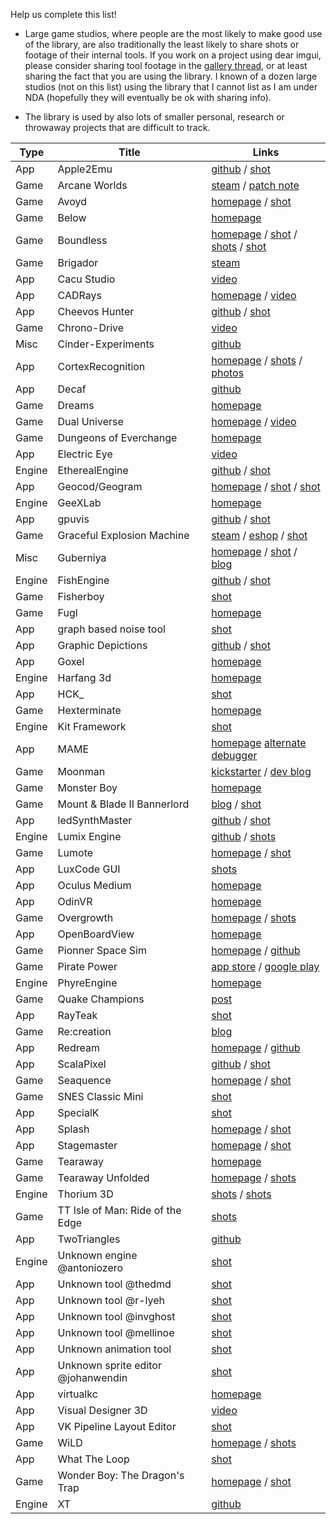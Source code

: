 Help us complete this list!

- Large game studios, where people are the most likely to make good use of the library, are also traditionally the least likely to share shots or footage of their internal tools. If you work on a project using dear imgui, please consider sharing tool footage in the [gallery thread](https://github.com/ocornut/imgui/issues/1269), or at least sharing the fact that you are using the library. I known of a dozen large studios (not on this list) using the library that I cannot list as I am under NDA (hopefully they will eventually be ok with sharing info).

- The library is used by also lots of smaller personal, research or throwaway projects that are difficult to track. 

| Type | Title | Links |
| ---- | ----- | ----- |
| App | Apple2Emu | [github](https://github.com/allender/apple2emu) / [shot](https://github.com/ocornut/imgui/issues/973#issuecomment-280105757)
| Game | Arcane Worlds | [steam](http://steamcommunity.com/app/269610) / [patch note](http://steamcommunity.com/app/269610/discussions/0/357288572127498771)
| Game | Avoyd | [homepage](https://www.enkisoftware.com) / [shot](https://github.com/ocornut/imgui/issues/707#issuecomment-226993714)
| Game | Below | [homepage](http://www.whatliesbelow.com)
| Game | Boundless | [homepage](http://playboundless.com) / [shot](https://github.com/ocornut/imgui/issues/539#issuecomment-234486231) / [shots](https://github.com/ocornut/imgui/issues/539#issuecomment-236357140) / [shot](https://github.com/ocornut/imgui/issues/973#issuecomment-276030982)
| Game | Brigador | [steam](http://store.steampowered.com/app/274500/Brigador_UpArmored_Edition)
| App | Cacu Studio | [video](https://v.qq.com/x/page/i0181kqlx02.html)
| App | CADRays | [homepage](https://www.opencascade.com/content/cadrays) / [video](https://www.youtube.com/watch?v=D6_uGxmhuVk) 
| App | Cheevos Hunter | [github](https://github.com/leiradel/CheevosHunter) / [shot](https://raw.githubusercontent.com/leiradel/CheevosHunter/master/ch.png)
| Game | Chrono-Drive | [video](https://www.youtube.com/watch?v=gFbh4wxZ6DE&feature=youtu.be&t=2m3s) |
| Misc | Cinder-Experiments | [github](https://github.com/simongeilfus/Cinder-Experiments)
| App | CortexRecognition | [homepage](http://www.recognitionrobotics.com) / [shots](https://github.com/ocornut/imgui/issues/123#issuecomment-114941904) / [photos](https://github.com/ocornut/imgui/issues/973#issuecomment-303784406)
| App | Decaf | [github](https://github.com/decaf-emu/decaf-emu)
| Game | Dreams | [homepage](http://dreams.mediamolecule.com) |
| Game | Dual Universe | [homepage](https://www.dualthegame.com) / [video](https://www.youtube.com/watch?v=WTvT4BAg7RI) |
| Game | Dungeons of Everchange | [homepage](http://www.darkgnosis.com/game/dungeons-of-everchange/) |
| App | Electric Eye | [video](https://www.youtube.com/watch?v=uEQ3be0ss2A)
| Engine | EtherealEngine | [github](https://github.com/volcoma/EtherealEngine) / [shot](https://github.com/ocornut/imgui/issues/973#issuecomment-276082731)
| App | Geocod/Geogram | [homepage](http://homepages.loria.fr/BLevy/GEOGRAM) / [shot](https://github.com/ocornut/imgui/issues/772#issuecomment-249678740) / [shot](https://github.com/ocornut/imgui/issues/772#issuecomment-270942101) |
| Engine | GeeXLab | [homepage](http://www.geeks3d.com/geexlab/)
| App | gpuvis | [github](https://github.com/mikesart/gpuvis) / [shot](https://github.com/ocornut/imgui/issues/1269#issuecomment-325657871)
| Game | Graceful Explosion Machine | [steam](http://store.steampowered.com/app/575450/Graceful_Explosion_Machine) / [eshop](http://www.nintendo.com/games/detail/graceful-explosion-machine-switch) / [shot](https://github.com/ocornut/imgui/issues/973#issuecomment-297435445)
| Misc | Guberniya | [homepage](http://www.pouet.net/prod.php?which=69652) / [shot](https://github.com/ocornut/imgui/issues/973#issuecomment-298192944) / [blog](http://www.lofibucket.com/articles/64k_intro.html#the-tool)
| Engine | FishEngine | [github](https://github.com/yushroom/FishEngine) / [shot](https://github.com/ocornut/imgui/issues/973#issuecomment-282622054)
| Game | Fisherboy | [shot](https://github.com/ocornut/imgui/issues/973#issuecomment-315665148) |
| Game | Fugl | [homepage](http://fuglgame.com) |
| App | graph based noise tool | [shot](https://github.com/ocornut/imgui/issues/973#issuecomment-288334906)
| App | Graphic Depictions | [github](https://github.com/blackhole89/graphicdepictions) / [shot](https://github.com/ocornut/imgui/issues/772#issuecomment-254023884) 
| App | Goxel | [homepage](https://guillaumechereau.github.io/goxel)
| Engine | Harfang 3d | [homepage](https://www.harfang3d.com)
| App | HCK_ | [shot](https://github.com/ocornut/imgui/issues/973#issuecomment-274636854)
| Game | Hexterminate | [homepage](http://www.pedro-nunes.net/hexterminate/)
| Engine | Kit Framework | [shot](https://github.com/ocornut/imgui/issues/539#issuecomment-226131049)
| App | MAME | [homepage](http://mamedev.org/) [alternate debugger](https://github.com/ocornut/imgui/issues/539#issuecomment-211326923)
| Game | Moonman | [kickstarter](https://www.kickstarter.com/projects/eigenbom/moonman) / [dev blog](http://discuss.moonman.io/t/june-12-2016/1478)
| Game | Monster Boy | [homepage](http://www.monsterboy.com)
| Game | Mount & Blade II Bannerlord | [blog](https://www.taleworlds.com/en/Games/Bannerlord/Blog/25) / [shot](https://user-images.githubusercontent.com/8225057/30460822-b4e9cadc-99b9-11e7-97fd-377a615b1e4e.jpg)
| App | ledSynthMaster | [github](https://github.com/olekristensen/ledSynthMaster) / [shot](https://github.com/ocornut/imgui/issues/539#issuecomment-233914952)
| Engine | Lumix Engine | [github](https://github.com/nem0/LumixEngine) / [shots](https://github.com/ocornut/imgui/issues/1269#issuecomment-322048463)
| Game | Lumote | [homepage](http://www.luminawesome.com) / [shot](https://github.com/ocornut/imgui/issues/539#issuecomment-199952613)
| App | LuxCode GUI | [shots](https://github.com/ocornut/imgui/issues/123#issuecomment-163197372)
| App | Oculus Medium | [homepage](https://www.oculus.com/medium/)
| App | OdinVR | [homepage](http://odenvr.com)
| Game | Overgrowth | [homepage](http://www.wolfire.com/overgrowth) / [shots](https://github.com/ocornut/imgui/issues/973#issuecomment-277081512)
| App | OpenBoardView | [homepage](http://openboardview.org)
| Game | Pionner Space Sim | [homepage](https://pioneerspacesim.net/) / [github](https://github.com/pioneerspacesim/pioneer)
| Game | Pirate Power | [app store](https://itunes.apple.com/us/app/pirate-power/id605057245) / [google play](https://play.google.com/store/apps/details?id=com.godzilab.happypirate&hl=en)
| Engine | PhyreEngine | [homepage](http://rdwest.playstation.com/research-technology/phyreengine)
| Game | Quake Champions | [post](https://www.unknowncheats.me/forum/quake-champions/212973-quake-champions-using-imgui.html)
| App | RayTeak | [shot](https://github.com/ocornut/imgui/issues/772#issuecomment-248678671)
| Game | Re:creation | [blog](https://eliasdaler.github.io/) |
| App | Redream | [homepage](https://github.com/inolen/redream) / [github](https://github.com/inolen/redream/)
| App | ScalaPixel | [github](https://github.com/lapinozz/ScalaPixel) / [shot](https://github.com/ocornut/imgui/issues/772#issuecomment-248404445)
| Game | Seaquence | [homepage](http://okaynokay.xyz/seaquence) / [shot](https://github.com/ocornut/imgui/issues/973#issuecomment-308277401)
| Game | SNES Classic Mini | [shot](https://github.com/ocornut/imgui/issues/1269#issuecomment-333263919)
| App | SpecialK | [shot](https://github.com/ocornut/imgui/issues/973#issuecomment-295128588)
| App | Splash | [homepage](https://github.com/paperManu/splash/wiki) / [shot](https://github.com/ocornut/imgui/issues/539#issuecomment-192671061)
| App | Stagemaster | [homepage](http://cityboundsim.com/devblog/introducing-stagemaster) / [shot](https://github.com/ocornut/imgui/issues/973#issuecomment-299647845)
| Game | Tearaway | [homepage](http://tearaway.mediamolecule.com/)
| Game | Tearaway Unfolded | [homepage](http://tearaway.mediamolecule.com/) / [shots](https://github.com/ocornut/imgui/issues/539#issuecomment-193710713)
| Engine | Thorium 3D | [shots](https://github.com/ocornut/imgui/issues/772#issuecomment-268208362) / [shots](https://github.com/ocornut/imgui/issues/973#issuecomment-286752876)
| Game | TT Isle of Man: Ride of the Edge | [shots](https://github.com/ocornut/imgui/issues/1269#issuecomment-322049726)
| App | TwoTriangles | [github](https://github.com/fabioarnold/TwoTriangles)
| Engine | Unknown engine @antoniozero | [shot](https://github.com/ocornut/imgui/issues/1269#issuecomment-320994182)
| App | Unknown tool @thedmd | [shot](https://github.com/ocornut/imgui/issues/772#issuecomment-239956235)
| App | Unknown tool @r-lyeh | [shot](https://github.com/ocornut/imgui/issues/772#issuecomment-244512595)
| App | Unknown tool @invghost | [shot](https://github.com/ocornut/imgui/issues/772#issuecomment-257132835)
| App | Unknown tool @mellinoe | [shot](https://github.com/ocornut/imgui/issues/973#issuecomment-274290052)
| App | Unknown animation tool | [shot](https://github.com/ocornut/imgui/issues/772#issuecomment-241142663)
| App | Unknown sprite editor @johanwendin | [shot](https://github.com/ocornut/imgui/issues/973#issuecomment-294857022)
| App | virtualkc | [homepage](http://floooh.github.io/virtualkc) |
| App | Visual Designer 3D | [video](https://www.youtube.com/watch?v=211NzYhNSFQ)
| App | VK Pipeline Layout Editor | [shot](https://github.com/ocornut/imgui/issues/539#issuecomment-236273659)
| Game | WiLD | [homepage](http://www.wildsheepstudio.com) / [shots](https://github.com/ocornut/imgui/issues/539#issuecomment-193720307) |
| App | What The Loop | [shot](https://github.com/ocornut/imgui/issues/1269#issuecomment-332807951)
| Game | Wonder Boy: The Dragon's Trap | [homepage](http://www.TheDragonsTrap.com) / [shot](https://github.com/ocornut/imgui/issues/772#issuecomment-262975159) |
| Engine | XT | [github](https://github.com/invghost/XT) |

